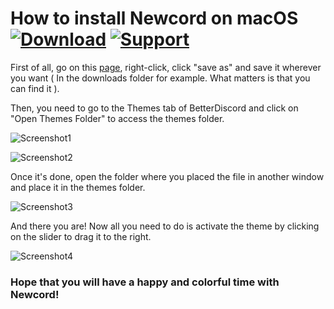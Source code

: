 # How to install Newcord on macOS [![Download][download-badge]][download-link] [![Support][support-badge]][support-link]

[download-badge]: https://kaiidoo.github.io/Newcord/icons/github/download.svg
[download-link]: https://kaiidoo.github.io/Newcord/src/newcord.theme.css
[support-badge]: https://kaiidoo.github.io/Newcord/icons/github/support.svg
[support-link]: https://discord.com

First of all, go on this [page](https://kaiidoo.github.io/Newcord/src/newcord.theme.css), right-click, click "save as" and save it wherever you want ( In the downloads folder for example. What matters is that you can find it ).

Then, you need to go to the Themes tab of BetterDiscord and click on "Open Themes Folder" to access the themes folder.

![Screenshot1](https://imgur.com/l6GIWNU.png)

![Screenshot2](https://imgur.com/9XOgUtQ.png)

Once it's done, open the folder where you placed the file in another window and place it in the themes folder.

![Screenshot3](https://imgur.com/BtmhUdb.png)

And there you are! Now all you need to do is activate the theme by clicking on the slider to drag it to the right.

![Screenshot4](https://imgur.com/ybGPHyF.png)

### Hope that you will have a happy and colorful time with Newcord!
